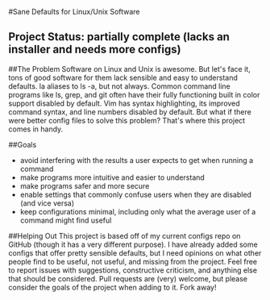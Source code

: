 #Sane Defaults for Linux/Unix Software

## Project Status: partially complete (lacks an installer and needs more configs)

##The Problem
Software on Linux and Unix is awesome. But let's face it, tons of good software for them lack sensible and easy to understand defaults. la aliases to ls -a, but not always. Common command line programs like ls, grep, and git often have their fully functioning built in color support disabled by default. Vim has syntax highlighting, its improved command syntax, and line numbers disabled by default. But what if there were better config files to solve this problem? That's where this project comes in handy.

##Goals
- avoid interfering with the results a user expects to get when running a command
- make programs more intuitive and easier to understand
- make programs safer and more secure
- enable settings that commonly confuse users when they are disabled (and vice versa)
- keep configurations minimal, including only what the average user of a command might find useful

##Helping Out
This project is based off of my current configs repo on GitHub (though it has a very different purpose). I have already added some configs that offer pretty sensible defaults, but I need opinions on what other people find to be useful, not useful, and missing from the project. Feel free to report issues with suggestions, constructive criticism, and anything else that should be considered. Pull requests are (very) welcome, but please consider the goals of the project when adding to it. Fork away!
